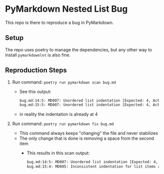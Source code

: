 # PyMarkdown Nested List Bug

This repo is there to reproduce a bug in PyMarkdown.

## Setup

The repo uses poetry to manage the dependencies, but any other way to install `pymarkdownlnt` is also fine.

## Reproduction Steps

1. Run command: `poetry run pymarkdown scan bug.md`

   - See this output:

     ```txt
     bug.md:14:5: MD007: Unordered list indentation [Expected: 4, Actual=5] (ul-indent)
     bug.md:15:5: MD007: Unordered list indentation [Expected: 4, Actual=5] (ul-indent)
     ```

   - in reality the indentation is already at 4

2. Run command: `poetry run pymarkdown fix bug.md`

   - This command always keeps "changing" the file and never stabilizes
   - The only change that is done is removing a space from the second item
     - This results in this scan output:

       ```txt
       bug.md:14:5: MD007: Unordered list indentation [Expected: 4, Actual=5] (ul-indent)
       bug.md:15:4: MD005: Inconsistent indentation for list items at the same level [Expected: 4; Actual: 3] (list-indent)
       ```
